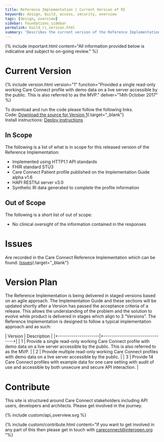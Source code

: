 ```yaml
---
title: Reference Implementation | Current Version of RI
keywords: design, build, access, security, overview
tags: [design, overview]
sidebar: foundations_sidebar
permalink: build_ri_version.html
summary: "Describes the current version of the Reference Implementation"
---
```


{% include important.html content="All information provided below is indicative and subject to on-going review." %}


# Current Version #


{% include version.html version="1" function="Provided a single read-only working Care Connect profile with demo data on a live server accessible by the public. This is also referred to as the MVP." deliver="14th October 2017" %}

To download and run the code please follow the following links.
<br/>
Code: [Download the source for Version 1](https://github.com/nhsconnect/careconnect-reference-implementation/tree/v3.1){:target="_blank"}
<br/>
Install instructions: [Deploy instructions](ccri_docker.html)

## In Scope ##

The following is a list of what is in scope for this released version of the Reference Implementation:
- Implemented using HTTP1.1 API standards
- FHIR standard STU3
- Care Connect Patient profile published on the Implementation Guide alpha v1.6
- HAPI RESTful server v3.0
- Synthetic RI data generated to complete the profile information


## Out of Scope ##

The following is a short list of out of scope:
- No clinical oversight of the information contained in the responses

# Issues #

Are recorded in the Care Connect Reference Implementation which can be found:
[Issues](https://github.com/nhsconnect/careconnect-reference-implementation/issues){:target="_blank"}

# Version Plan #

The Reference Implementation is being delivered in staged versions based on an agile approach. The Implementation Guide and these sections will be updated shortly after a Version has passed the acceptance criteria of a release. This allows the understanding of the problem and the solution to evolve while product is delivered in stages which align to 3 “Versions”. The Reference Implementation is designed to follow a typical implementation approach and as such:

| Version              |  Description    |
|+---------------------|+--------------------------------+|
| 1 | Provide a single read-only working Care Connect profile with demo data on a live server accessible by the public. This is also referred to as the MVP. |
| 2 |  Provide multiple read-only working Care Connect profiles with demo data on a live server accessible by the public. |
| 3 | Provide 14 Care Connect profiles with example data for one care setting with audit of use and accessible by both unsecure and secure API interaction. |


# Contribute #

This site is structured around Care Connect stakeholders including API users, developers and architects. Please get involved in the journey.

{% include custom/api_overview.svg %}

{% include custom/contribute.html content="If you want to get involved in any part of this then please get in touch with careconnect@interopen.org "%}

